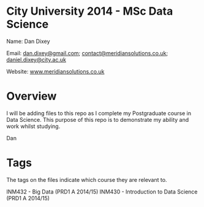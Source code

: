 City University 2014 - MSc Data Science
==================

Name: Dan Dixey

Email: dan.dixey@gmail.com; contact@meridiansolutions.co.uk; daniel.dixey@city.ac.uk

Website: www.meridiansolutions.co.uk

Overview
==================

I will be adding files to this repo as I complete my Postgraduate course in Data Science. This purpose of this repo is to demonstrate my ability and work whilst studying.

Dan

Tags
==================

The tags on the files indicate which course they are relevant to.


INM432 - Big Data (PRD1 A 2014/15)
INM430 - Introduction to Data Science (PRD1 A 2014/15)
